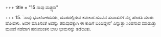 +++
title = "15 ನಾವು ಮತ್ರ್ಯರು"

+++
15. `ನಾವು ಭೂಲೋಕದವರು, ದೂರದಲ್ಲಿರುವ ಕಮಲದ ಹೂವಿನ ಸುವಾಸನೆಗೆ ನನ್ನ ಹೆಂಡತಿ ಮಾರು ಹೋದಳು. ಅವಳ ಮಾತಿನಂತೆ ಅದನ್ನು ತರುವುದಕ್ಕಾಗಿ ಈ ಕಾಡಿಗೆ ಬಂದಿದ್ದೇನೆ' ಎನ್ನುತ್ತಾ ಸಿಂಹನಾದ ಮಾಡುತ್ತಾ ಮುಂದೆ ನಡೆದಾಗ ಹನುಮಂತನ ಬಾಲ ಭೀಮನನ್ನು ತಡೆಯಿತು.